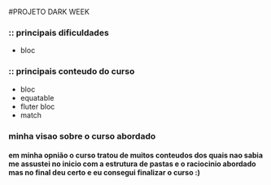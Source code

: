 #PROJETO DARK WEEK 

### :: principais dificuldades 
 - bloc

### :: principais conteudo do curso
 - bloc
 - equatable
 - fluter bloc
 - match

### minha visao sobre o curso abordado 

#### em minha opnião o curso tratou de muitos conteudos dos quais nao sabia me assustei no inicio com a estrutura de pastas e o raciocinio abordado mas no final deu certo e eu consegui finalizar o curso :)
